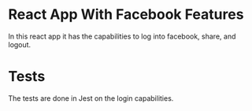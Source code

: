 # React App With Facebook Features

In this react app it has the capabilities to log into facebook, share, and logout. 

# Tests

The tests are done in Jest on the login capabilities.
